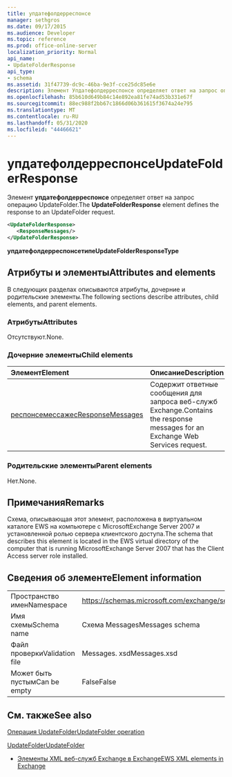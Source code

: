 ```yaml
---
title: упдатефолдерреспонсе
manager: sethgros
ms.date: 09/17/2015
ms.audience: Developer
ms.topic: reference
ms.prod: office-online-server
localization_priority: Normal
api_name:
- UpdateFolderResponse
api_type:
- schema
ms.assetid: 31f47739-dc9c-46ba-9e3f-cce25dc85e6e
description: Элемент Упдатефолдерреспонсе определяет ответ на запрос операцию UpdateFolder.
ms.openlocfilehash: 85b610d649b84c14e892ea81fe74ad53b331e67f
ms.sourcegitcommit: 88ec988f2bb67c1866d06b361615f3674a24e795
ms.translationtype: MT
ms.contentlocale: ru-RU
ms.lasthandoff: 05/31/2020
ms.locfileid: "44466621"
---
```

# <a name="updatefolderresponse"></a><span data-ttu-id="29f7e-103">упдатефолдерреспонсе</span><span class="sxs-lookup"><span data-stu-id="29f7e-103">UpdateFolderResponse</span></span>

<span data-ttu-id="29f7e-104">Элемент **упдатефолдерреспонсе** определяет ответ на запрос операцию UpdateFolder.</span><span class="sxs-lookup"><span data-stu-id="29f7e-104">The **UpdateFolderResponse** element defines the response to an UpdateFolder request.</span></span> 
  
```xml
<UpdateFolderResponse>
   <ResponseMessages/>
</UpdateFolderResponse>
```

 <span data-ttu-id="29f7e-105">**упдатефолдерреспонсетипе**</span><span class="sxs-lookup"><span data-stu-id="29f7e-105">**UpdateFolderResponseType**</span></span>
## <a name="attributes-and-elements"></a><span data-ttu-id="29f7e-106">Атрибуты и элементы</span><span class="sxs-lookup"><span data-stu-id="29f7e-106">Attributes and elements</span></span>

<span data-ttu-id="29f7e-107">В следующих разделах описываются атрибуты, дочерние и родительские элементы.</span><span class="sxs-lookup"><span data-stu-id="29f7e-107">The following sections describe attributes, child elements, and parent elements.</span></span>
  
### <a name="attributes"></a><span data-ttu-id="29f7e-108">Атрибуты</span><span class="sxs-lookup"><span data-stu-id="29f7e-108">Attributes</span></span>

<span data-ttu-id="29f7e-109">Отсутствуют.</span><span class="sxs-lookup"><span data-stu-id="29f7e-109">None.</span></span>
  
### <a name="child-elements"></a><span data-ttu-id="29f7e-110">Дочерние элементы</span><span class="sxs-lookup"><span data-stu-id="29f7e-110">Child elements</span></span>

|<span data-ttu-id="29f7e-111">**Элемент**</span><span class="sxs-lookup"><span data-stu-id="29f7e-111">**Element**</span></span>|<span data-ttu-id="29f7e-112">**Описание**</span><span class="sxs-lookup"><span data-stu-id="29f7e-112">**Description**</span></span>|
|:-----|:-----|
|[<span data-ttu-id="29f7e-113">респонсемессажес</span><span class="sxs-lookup"><span data-stu-id="29f7e-113">ResponseMessages</span></span>](responsemessages.md) <br/> |<span data-ttu-id="29f7e-114">Содержит ответные сообщения для запроса веб-служб Exchange.</span><span class="sxs-lookup"><span data-stu-id="29f7e-114">Contains the response messages for an Exchange Web Services request.</span></span>  <br/> |
   
### <a name="parent-elements"></a><span data-ttu-id="29f7e-115">Родительские элементы</span><span class="sxs-lookup"><span data-stu-id="29f7e-115">Parent elements</span></span>

<span data-ttu-id="29f7e-116">Нет.</span><span class="sxs-lookup"><span data-stu-id="29f7e-116">None.</span></span>
  
## <a name="remarks"></a><span data-ttu-id="29f7e-117">Примечания</span><span class="sxs-lookup"><span data-stu-id="29f7e-117">Remarks</span></span>

<span data-ttu-id="29f7e-118">Схема, описывающая этот элемент, расположена в виртуальном каталоге EWS на компьютере с MicrosoftExchange Server 2007 и установленной ролью сервера клиентского доступа.</span><span class="sxs-lookup"><span data-stu-id="29f7e-118">The schema that describes this element is located in the EWS virtual directory of the computer that is running MicrosoftExchange Server 2007 that has the Client Access server role installed.</span></span>
  
## <a name="element-information"></a><span data-ttu-id="29f7e-119">Сведения об элементе</span><span class="sxs-lookup"><span data-stu-id="29f7e-119">Element information</span></span>

|||
|:-----|:-----|
|<span data-ttu-id="29f7e-120">Пространство имен</span><span class="sxs-lookup"><span data-stu-id="29f7e-120">Namespace</span></span>  <br/> |https://schemas.microsoft.com/exchange/services/2006/messages  <br/> |
|<span data-ttu-id="29f7e-121">Имя схемы</span><span class="sxs-lookup"><span data-stu-id="29f7e-121">Schema name</span></span>  <br/> |<span data-ttu-id="29f7e-122">Схема Messages</span><span class="sxs-lookup"><span data-stu-id="29f7e-122">Messages schema</span></span>  <br/> |
|<span data-ttu-id="29f7e-123">Файл проверки</span><span class="sxs-lookup"><span data-stu-id="29f7e-123">Validation file</span></span>  <br/> |<span data-ttu-id="29f7e-124">Messages. xsd</span><span class="sxs-lookup"><span data-stu-id="29f7e-124">Messages.xsd</span></span>  <br/> |
|<span data-ttu-id="29f7e-125">Может быть пустым</span><span class="sxs-lookup"><span data-stu-id="29f7e-125">Can be empty</span></span>  <br/> |<span data-ttu-id="29f7e-126">False</span><span class="sxs-lookup"><span data-stu-id="29f7e-126">False</span></span>  <br/> |
   
## <a name="see-also"></a><span data-ttu-id="29f7e-127">См. также</span><span class="sxs-lookup"><span data-stu-id="29f7e-127">See also</span></span>



[<span data-ttu-id="29f7e-128">Операция UpdateFolder</span><span class="sxs-lookup"><span data-stu-id="29f7e-128">UpdateFolder operation</span></span>](updatefolder-operation.md)
  
[<span data-ttu-id="29f7e-129">UpdateFolder</span><span class="sxs-lookup"><span data-stu-id="29f7e-129">UpdateFolder</span></span>](updatefolder.md)


- [<span data-ttu-id="29f7e-130">Элементы XML веб-служб Exchange в Exchange</span><span class="sxs-lookup"><span data-stu-id="29f7e-130">EWS XML elements in Exchange</span></span>](ews-xml-elements-in-exchange.md)

